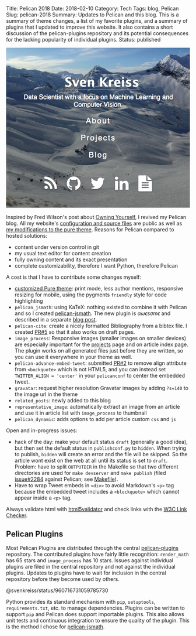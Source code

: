 Title: Pelican 2018
Date: 2018-02-10
Category: Tech
Tags: blog, Pelican
Slug: pelican-2018
Summary: Updates to Pelican and this blog. This is a summary of theme changes, a list of my favorite plugins, and a summary of plugins that I updated to improve this website. It also contains a short discussion of the pelican-plugins repository and its potential consequences for the lacking popularity of individual plugins.
Status: published


<img class="image-process-crisp top" alt="screenshot of this blog" src="/images/pelican_screenshot_Feb2018.png" />

Inspired by Fred Wilson's post about [Owning Yourself](http://avc.com/2018/01/owning-yourself/),
I revived my Pelican blog.
All my website's
[configuration and source files](https://github.com/svenkreiss/svenkreiss.github.io/tree/pelican)
are public as well as
[my modifications to the pure theme](https://github.com/svenkreiss/pure).
Reasons for Pelican compared to hosted solutions:

* content under version control in git
* my usual text editor for content creation
* fully owning content and its exact presentation
* complete customizability, therefore I want Python, therefore Pelican

A cost is that I have to contribute some changes myself:

* [customized Pure theme](https://github.com/svenkreiss/pure): print mode, less author mentions, responsive resizing for mobile, using the pygments `friendly` style for code highlighting
* `pelican_jsmath`: using KaTeX: nothing existed to combine it with Pelican and so I created
  [pelican-jsmath](https://github.com/svenkreiss/pelican-jsmath).
  The new plugin is $\alpha\omega\epsilon s \sigma m \epsilon$ and described in a separate
  [blog post]({filename}/pelican-jsmath.md).
* `pelican-cite`: create a nicely formatted Bibliography from a bibtex file. I created [PR#5](https://github.com/cmacmackin/pelican-cite/pull/5) so that it also works on draft pages.
* `image_process`: Responsive images (smaller images on smaller devices) are
  especially important for the [projects](/projects.html) page and on article index page.
  The plugin works on all generated files just before they are written, so you can use it everywhere in your theme as well.
* `pelican-advance-embed-tweet`: submitted [PR#2](https://github.com/fundor333/pelican-advance-embed-tweet/pull/2) to remove align attribute from `<bockquote>` which is not HTML5, and you can instead set `TWITTER_ALIGN = 'center'` in your `pelicanconf` to center the embedded tweet.
* `gravatar`: request higher resolution Gravatar images by adding `?s=140` to the image url in the theme
* `related_posts`: newly added to this blog
* `representative_image`: automatically extract an image from an article and use it in article list with `image_process` to thumbnail
* `pelican_dynamic`: adds options to add per article custom `css` and `js`

Open and in-progress issues:

* hack of the day: make your default status `draft` (generally a good idea), but then set the default status in `publishconf.py` to `hidden`. When trying to publish, `hidden` will create an error and the file will be skipped. So the article wont exist on the web at all until its status is set to `draft`. Problem: have to split `OUTPUTDIR` in the Makefile so that two different directories are used for `make devserver` and `make publish` (filed [issue#2284](https://github.com/getpelican/pelican/issues/2284) against Pelican; see [Makefile](https://github.com/svenkreiss/svenkreiss.github.io/blob/pelican/Makefile)).
* Have to wrap Tweet embeds in `<div>` to avoid Markdown's `<p>` tag because the embedded tweet includes a `<blockquote>` which cannot appear inside a `<p>` tag.

Always validate html with [html5validator](https://github.com/svenkreiss/html5validator)
and check links with the [W3C Link Checker](https://validator.w3.org/checklink).

## Pelican Plugins

Most Pelican Plugins are distributed through the central
[pelican-plugins](https://github.com/getpelican/pelican-plugins) repository.
The contributed plugins have fairly little recognition: `render_math` has 65 stars and
`image_process` has 10 stars. Issues against individual plugins are filed
in the central repository and not against the individual plugins. Updates to
plugins have to wait for inclusion in the central repository before they become
used by others.

<div>@svenkreiss/status/960716731059785730</div>

Python provides its standard mechanism with `pip`, `setuptools`, `requirements.txt`, etc.
to manage dependencies. Plugins can be written to support `pip` and Pelican
does support importable plugins. This also allows unit tests and continuous
integration to ensure the quality of the plugin.
This is the method I chose for [pelican-jsmath](https://github.com/svenkreiss/pelican-jsmath).
